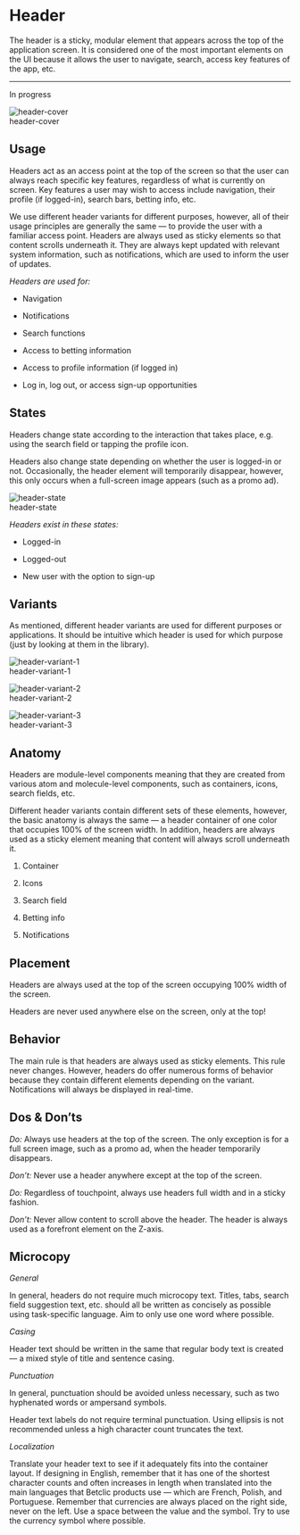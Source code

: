
# Header

The header is a sticky, modular element that appears across the top of the application screen. It is considered one of the most important elements on the UI because it allows the user to navigate, search, access key features of the app, etc.

---

In progress

  
![header-cover](https://studio-assets.supernova.io/design-systems/27883/f4624eb9-9409-416f-b37e-6536183c15f5.png)  
header-cover  


## Usage

Headers act as an access point at the top of the screen so that the user can always reach specific key features, regardless of what is currently on screen. Key features a user may wish to access include navigation, their profile (if logged-in), search bars, betting info, etc.

We use different header variants for different purposes, however, all of their usage principles are generally the same — to provide the user with a familiar access point. Headers are always used as sticky elements so that content scrolls underneath it. They are always kept updated with relevant system information, such as notifications, which are used to inform the user of updates.

*Headers are used for:*

- Navigation

- Notifications

- Search functions

- Access to betting information

- Access to profile information (if logged in)

- Log in, log out, or access sign-up opportunities

## States

Headers change state according to the interaction that takes place, e.g. using the search field or tapping the profile icon.

Headers also change state depending on whether the user is logged-in or not. Occasionally, the header element will temporarily disappear, however, this only occurs when a full-screen image appears (such as a promo ad).

  
![header-state](https://studio-assets.supernova.io/design-systems/27883/728e377c-5a85-404a-ae00-c334c93f42d3.png)  
header-state  


*Headers exist in these states:*

- Logged-in

- Logged-out

- New user with the option to sign-up

## Variants

As mentioned, different header variants are used for different purposes or applications. It should be intuitive which header is used for which purpose (just by looking at them in the library).

  
![header-variant-1](https://studio-assets.supernova.io/design-systems/27883/42dd90f4-b857-4fa9-b2f9-66ca6fee03a4.png)  
header-variant-1  


  
![header-variant-2](https://studio-assets.supernova.io/design-systems/27883/d315223b-71e9-4528-a8af-251269193ddf.png)  
header-variant-2  


  
![header-variant-3](https://studio-assets.supernova.io/design-systems/27883/48ddff14-8d5a-4c05-b024-8884b67722b5.png)  
header-variant-3  


## Anatomy

Headers are module-level components meaning that they are created from various atom and molecule-level components, such as containers, icons, search fields, etc.

Different header variants contain different sets of these elements, however, the basic anatomy is always the same — a header container of one color that occupies 100% of the screen width. In addition, headers are always used as a sticky element meaning that content will always scroll underneath it.

1. Container

1. Icons

1. Search field

1. Betting info

1. Notifications

## Placement

Headers are always used at the top of the screen occupying 100% width of the screen.

Headers are never used anywhere else on the screen, only at the top!

## Behavior

The main rule is that headers are always used as sticky elements. This rule never changes. However, headers do offer numerous forms of behavior because they contain different elements depending on the variant. Notifications will always be displayed in real-time.

## Dos & Don’ts

*Do:* Always use headers at the top of the screen. The only exception is for a full screen image, such as a promo ad, when the header temporarily disappears.

*Don’t:* Never use a header anywhere except at the top of the screen.

*Do:* Regardless of touchpoint, always use headers full width and in a sticky fashion.

*Don’t:* Never allow content to scroll above the header. The header is always used as a forefront element on the Z-axis.

## Microcopy

*General*

In general, headers do not require much microcopy text. Titles, tabs, search field suggestion text, etc. should all be written as concisely as possible using task-specific language. Aim to only use one word where possible.

*Casing*

Header text should be written in the same that regular body text is created — a mixed style of title and sentence casing.

*Punctuation*

In general, punctuation should be avoided unless necessary, such as two hyphenated words or ampersand symbols.

Header text labels do not require terminal punctuation. Using ellipsis is not recommended unless a high character count truncates the text.

*Localization*

Translate your header text to see if it adequately fits into the container layout. If designing in English, remember that it has one of the shortest character counts and often increases in length when translated into the main languages that Betclic products use — which are French, Polish, and Portuguese. Remember that currencies are always placed on the right side, never on the left. Use a space between the value and the symbol. Try to use the currency symbol where possible.